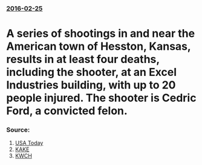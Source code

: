 ### [2016-02-25](/news/2016/02/25/index.md)

# A series of shootings in and near the American town of Hesston, Kansas, results in at least four deaths, including the shooter, at an Excel Industries building, with up to 20 people injured.  The shooter is Cedric Ford, a convicted felon. 




### Source:

1. [USA Today](http://www.usatoday.com/story/news/2016/02/25/reports-2-dead-hesston-kansas-workplace-shooting/80954886/)
2. [KAKE](http://www.kake.com/home/headlines/Woman-charged-with-transferring-firearms-to-Hesston-gunman-370325291.html?llsms=1292481&c=y)
3. [KWCH](http://www.kwch.com/news/local-news/police-responding-to-shooting-at-excel-industries-in-hesston/38197242)
